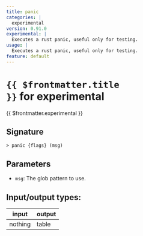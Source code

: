 ```yaml
---
title: panic
categories: |
  experimental
version: 0.91.0
experimental: |
  Executes a rust panic, useful only for testing.
usage: |
  Executes a rust panic, useful only for testing.
feature: default
---
```

<!-- This file is automatically generated. Please edit the command in https://github.com/nushell/nushell instead. -->

# <code>{{ $frontmatter.title }}</code> for experimental

<div class='command-title'>{{ $frontmatter.experimental }}</div>

## Signature

```> panic {flags} (msg)```

## Parameters

 -  `msg`: The glob pattern to use.


## Input/output types:

| input   | output |
| ------- | ------ |
| nothing | table  |
